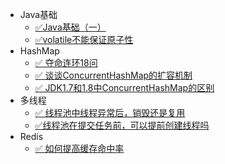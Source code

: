 - Java基础
  - [✅Java基础（一）](/md/面试锦囊/Java基础（一）)
  - [✅volatile不能保证原子性](/md/面试锦囊/volatile不能保证原子性)
- HashMap
  - [✅ 夺命连环18问](/md/面试锦囊/hashmap)
  - [✅ 谈谈ConcurrentHashMap的扩容机制](/md/面试锦囊/hashmap_compare)
  - [✅ JDK1.7和1.8中ConcurrentHashMap的区别](/md/面试锦囊/concurrenthashmap_compare)
- 多线程
  - [✅ 线程池中线程异常后，销毁还是复用](/md/面试锦囊/线程池中线程异常后销毁还是复用)
  - [✅线程池在提交任务前，可以提前创建线程吗](/md/面试锦囊/线程池在提交任务前可以提前创建线程吗)
- Redis
  - [✅ 如何提高缓存命中率](/md/面试锦囊/如何提高缓存命中率)

